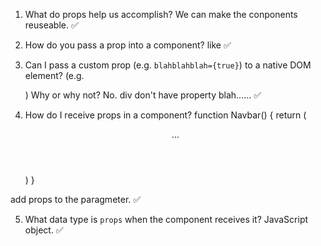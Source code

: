 1. What do props help us accomplish?
We can make the conponents reuseable.
✅


2. How do you pass a prop into a component?
like <Component whateverprop="whatever value">
✅


3. Can I pass a custom prop (e.g. `blahblahblah={true}`) to a native
   DOM element? (e.g. <div blahblahblah={true}>) Why or why not?
No. div don't have property blah......
✅


4. How do I receive props in a component?
function Navbar() {
    return (
        <header>
            ...
        </header>
    )
}

add props to the paragmeter.
✅

5. What data type is `props` when the component receives it?
JavaScript object.
✅